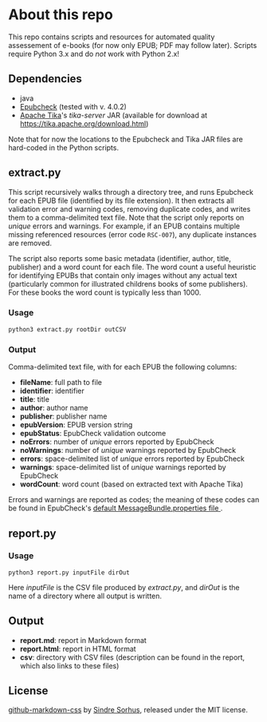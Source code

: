 # About this repo

This repo contains scripts and resources for automated quality assessement of e-books (for now only EPUB; PDF may follow later). Scripts require Python 3.x and do *not* work with Python 2.x!

## Dependencies

- java
- [Epubcheck](https://github.com/IDPF/epubcheck) (tested with v. 4.0.2)
- [Apache Tika](https://tika.apache.org)'s *tika-server* JAR (available for download at <https://tika.apache.org/download.html>)

Note that for now the locations to the Epubcheck and Tika JAR files are hard-coded in the Python scripts.

## extract.py

This script recursively walks through a directory tree, and runs Epubcheck for each EPUB file (identified by its file extension). It then extracts all validation error and warning codes, removing duplicate codes, and writes them to a comma-delimited text file. Note that the script only reports on *unique* errors and warnings. For example, if an EPUB contains multiple missing referenced resources (error code `RSC-007`), any duplicate instances are removed.

The script also reports some basic metadata (identifier, author, title, publisher) and a word count for each file. The word count a useful heuristic for identifying EPUBs that contain only images without any actual text (particularly common for illustrated childrens books of some publishers). For these books the word count is typically less than 1000.

### Usage

    python3 extract.py rootDir outCSV

### Output

Comma-delimited text file, with for each EPUB the following columns:

- **fileName**: full path to file
- **identifier**: identifier
- **title**: title
- **author**: author name
- **publisher**: publisher name
- **epubVersion**: EPUB version string
- **epubStatus**: EpubCheck validation outcome
- **noErrors**: number of *unique* errors reported by EpubCheck
- **noWarnings**: number of *unique* warnings reported by EpubCheck
- **errors**: space-delimited list of *unique* errors reported by EpubCheck
- **warnings**: space-delimited list of *unique* warnings reported by EpubCheck
- **wordCount**: word count (based on extracted text with Apache Tika)

Errors and warnings are reported as codes; the meaning of these codes can be found in EpubCheck's [default MessageBundle.properties file
](https://github.com/IDPF/epubcheck/blob/master/src/main/resources/com/adobe/epubcheck/messages/MessageBundle.properties).

## report.py

### Usage

    python3 report.py inputFile dirOut

Here *inputFile* is the CSV file produced by *extract.py*, and *dirOut* is the name of a directory where all output is written.

## Output

- **report.md**: report in Markdown format
- **report.html**: report in HTML format
- **csv**: directory with CSV files (description can be found in the report, which also links to these files)

## License

[github-markdown-css](https://github.com/sindresorhus/github-markdown-css) by [Sindre Sorhus](https://sindresorhus.com/), released under the MIT license.
